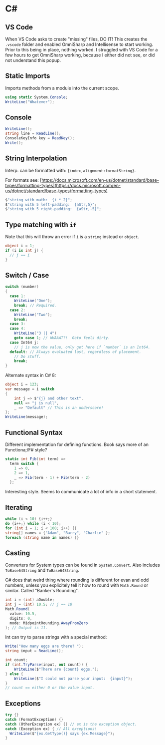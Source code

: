 # C#

## VS Code

When VS Code asks to create "missing" files, DO IT!  This creates the `.vscode` folder and enabled
OmniSharp and Intellisense to start working.  Prior to this being in place, nothing worked.  I
struggled with VS Code for a few hours to get OmniSharp working, because I either did not see, or
did not understand this popup.

## Static Imports

Imports methods from a module into the current scope.

```C#
using static System.Console;
WriteLine("Whatever");
```

## Console

```C#
WriteLine();
string line = ReadLine();
ConsoleKeyInfo key = ReadKey();
Write();
```

## String Interpolation

Interp. can be formatted with:  `{index,alignment:formatString}`.

For formats see: 
[https://docs.microsoft.com/en-us/dotnet/standard/base-types/formatting-types](https://docs.microsoft.com/en-us/dotnet/standard/base-types/formatting-types)

```C#
$"string with math:  {i * 2}";
$"string with 5 left-padding:  {aStr,5}";
$"string with 5 right-padding:  {aStr,-5}";
```

## Type matching with `if` 

Note that this will throw an error if `i` is a `string` instead or `object`.

```C#
object i = 1;
if (i is int j) {
  // j == i
}
```

## Switch / Case

```C#
switch (number)
{
  case 1:
    WriteLine("One");
    break; // Required.
  case 2:
    WriteLine("Two");
    break;
  case 3:
  case 4:
    WriteLine("3 || 4")
    goto case 1; // WHAAAT?!  Goto feels dirty.
  case Int64 j:
    // j is now the value, only get here if `number` is an Int64.
  default: // Always evaluated last, regardless of placement.
    // Do stuff.
    break;
}
```

Alternate syntax in C# 8:

```C#
object i = 123;
var message = i switch
{
    int j => $"{j} and other text",
    null => "j is null",
    _ => "Default" // This is an underscore!
};
WriteLine(message);
```

## Functional Syntax

Different implementation for defining functions.  Book says more of an Functiona;/F# style?

```C#
static int Fib(int term) =>
  term switch {
    1 => 0,
    2 => 1,
    _ => Fib(term - 1) + Fib(term - 2)
  };
```

Interesting style.  Seems to communicate a lot of info in a short statement.

## Iterating

```C#
while (i < 10) {i++;}
do {i++;} while (i < 10);
for (int i = 1; i < 100; i++) {}
string[] names = {"Adam", "Barry", "Charlie" };
foreach (string name in names) {}
```

## Casting

Converters for System types can be found in `System.Convert`.  Also includes `ToBase64String` and
`ToBase64String`.

C# does that weird thing where rounding is different for evan and odd numbers, unless you
explicitely tell it how to round with `Math.Round` or similar.  Called "Banker's Rounding".

```C#
int i = (int) aDouble;
int j = (int) 10.5; // j == 10
Math.Round(
  value: 10.5,
  digits: 0,
  mode: MidpointRounding.AwayFromZero
); // Output is 11.
```

Int can try to parse strings with a special method:

```C#
Write("How many eggs are there? ");
string input = ReadLine();

int count;
if (int.TryParse(input, out count)) {
    WriteLine($"There are {count} eggs.");
} else {
    WriteLine($"I could not parse your input:  {input}");
}
// count == either 0 or the value input.
```

## Exceptions

```C#
try {}
catch (FormatException) {}
catch (OtherException ex) {} // ex is the exception object.
catch (Exception ex) { // All exceptions!
  WriteLine($"{ex.GetType()} says {ex.Message}");
}
```


